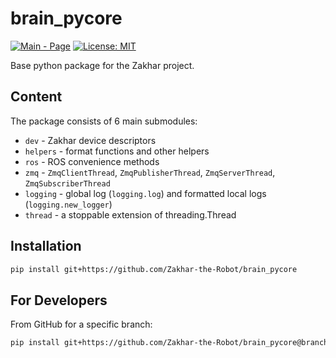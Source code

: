 # brain_pycore

[![Main - Page](https://img.shields.io/badge/Project-Zakhar%20the%20Robot-yellow)](https://zakhar-the-robot.github.io/doc/ "See the Project Main Page") [![License: MIT](https://img.shields.io/badge/License-MIT-yellow.svg)](https://opensource.org/licenses/MIT)

Base python package for the Zakhar project.

## Content

The package consists of 6 main submodules:

- `dev` - Zakhar device descriptors
- `helpers` - format functions and other helpers
- `ros` - ROS convenience methods
- `zmq` - `ZmqClientThread`, `ZmqPublisherThread`, `ZmqServerThread`, `ZmqSubscriberThread`
- `logging` - global log (`logging.log`) and formatted local logs (`logging.new_logger`)
- `thread` - a stoppable extension of threading.Thread


## Installation

``` bash
pip install git+https://github.com/Zakhar-the-Robot/brain_pycore
```

## For Developers

From GitHub for a specific branch:

```bash
pip install git+https://github.com/Zakhar-the-Robot/brain_pycore@branch_name
```
